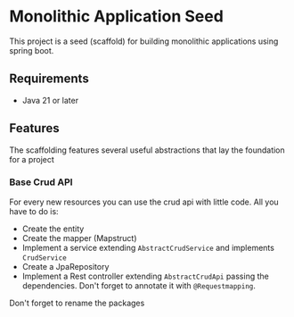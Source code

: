 # Monolithic Application Seed

This project is a seed (scaffold) for building monolithic applications using spring boot.

## Requirements

- Java 21 or later

## Features

The scaffolding features several useful abstractions that lay the foundation for a project

### Base Crud API

For every new resources you can use the crud api with little code. All you have to do is:

- Create the entity
- Create the mapper (Mapstruct)
- Implement a service extending ```AbstractCrudService``` and implements ```CrudService```
- Create a JpaRepository
- Implement a Rest controller extending ```AbstractCrudApi``` passing the dependencies. Don't forget to annotate it with
  ```@Requestmapping```.

Don't forget to rename the packages